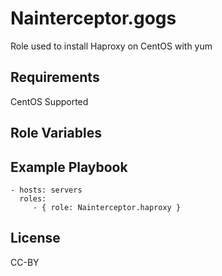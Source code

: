 Nainterceptor.gogs
====================

Role used to install Haproxy on CentOS with yum

Requirements
------------

CentOS Supported

Role Variables
--------------

Example Playbook
----------------

    - hosts: servers
      roles:
         - { role: Nainterceptor.haproxy }

License
-------

CC-BY
